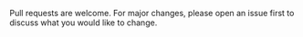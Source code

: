 Pull requests are welcome. For major changes, please open an issue first 
to discuss what you would like to change.
